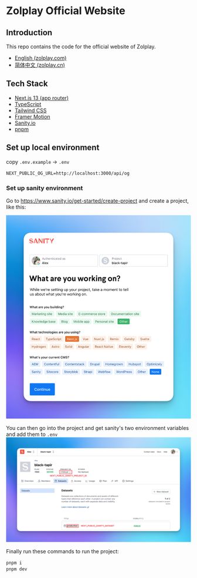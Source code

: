 # Zolplay Official Website

## Introduction

This repo contains the code for the official website of Zolplay.

- [English (zolplay.com)](https://zolplay.com)
- [简体中文 (zolplay.cn)](https://zolplay.cn)

## Tech Stack

- [Next.js 13 (app router)](https://nextjs.org/)
- [TypeScript](https://www.typescriptlang.org/)
- [Tailwind CSS](https://tailwindcss.com/)
- [Framer Motion](https://www.framer.com/motion/)
- [Sanity.io](https://www.sanity.io/)
- [pnpm](https://pnpm.io/)

## Set up local environment

copy `.env.example` -> `.env`

```env
NEXT_PUBLIC_OG_URL=http://localhost:3000/api/og
```

### Set up sanity environment

Go to https://www.sanity.io/get-started/create-project and create a project, like this:

![alt text](./create-project.png)

You can then go into the project and get sanity's two environment variables and add them to `.env`
![alt text](./sanity.png)

Finally run these commands to run the project:

```bash
pnpm i
pnpm dev
```
